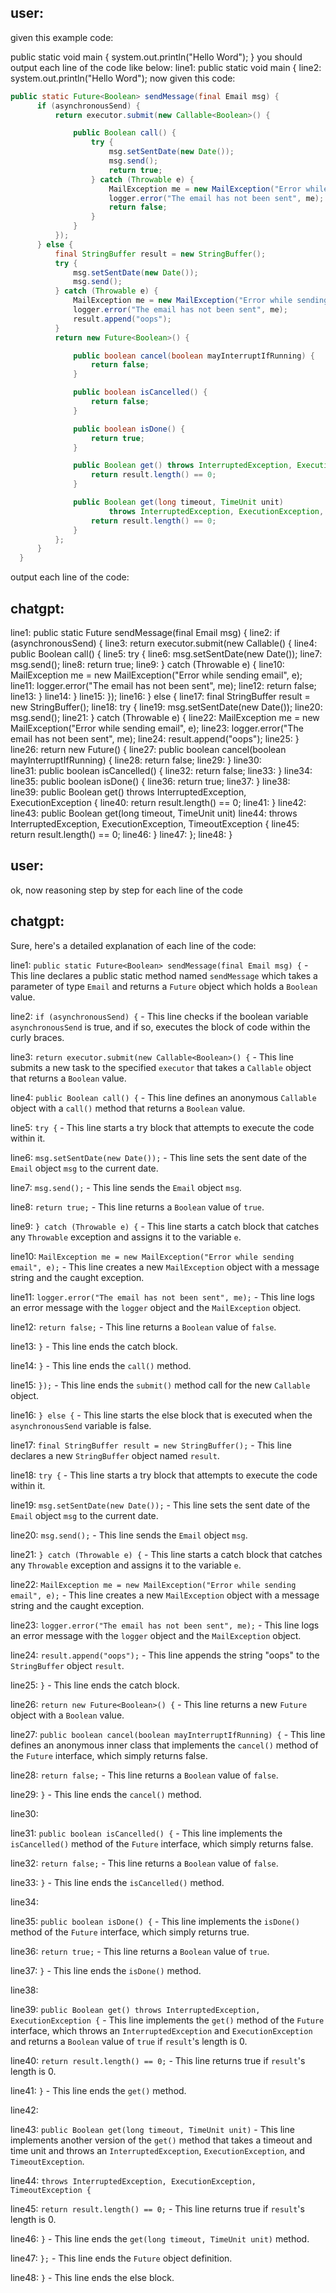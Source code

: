 

## user: 

given this example code: 

 public static void main { 
  system.out.println("Hello Word"); 
 } 
 you should output each line of the code like below: 
 line1: public static void main { 
  line2:      system.out.println("Hello Word");
 now given this code: 
  ```java
public static Future<Boolean> sendMessage(final Email msg) {
        if (asynchronousSend) {
            return executor.submit(new Callable<Boolean>() {

                public Boolean call() {
                    try {
                        msg.setSentDate(new Date());
                        msg.send();
                        return true;
                    } catch (Throwable e) {
                        MailException me = new MailException("Error while sending email", e);
                        logger.error("The email has not been sent", me);
                        return false;
                    }
                }
            });
        } else {
            final StringBuffer result = new StringBuffer();
            try {
                msg.setSentDate(new Date());
                msg.send();
            } catch (Throwable e) {
                MailException me = new MailException("Error while sending email", e);
                logger.error("The email has not been sent", me);
                result.append("oops");
            }
            return new Future<Boolean>() {

                public boolean cancel(boolean mayInterruptIfRunning) {
                    return false;
                }

                public boolean isCancelled() {
                    return false;
                }

                public boolean isDone() {
                    return true;
                }

                public Boolean get() throws InterruptedException, ExecutionException {
                    return result.length() == 0;
                }

                public Boolean get(long timeout, TimeUnit unit)
                        throws InterruptedException, ExecutionException, TimeoutException {
                    return result.length() == 0;
                }
            };
        }
    }
```

  output each line of the code:

## chatgpt: 

line1:  public static Future<Boolean> sendMessage(final Email msg) {
line2:         if (asynchronousSend) {
line3:             return executor.submit(new Callable<Boolean>() {
line4:                 public Boolean call() {
line5:                     try {
line6:                         msg.setSentDate(new Date());
line7:                         msg.send();
line8:                         return true;
line9:                     } catch (Throwable e) {
line10:                        MailException me = new MailException("Error while sending email", e);
line11:                        logger.error("The email has not been sent", me);
line12:                        return false;
line13:                    }
line14:                }
line15:            });
line16:        } else {
line17:            final StringBuffer result = new StringBuffer();
line18:            try {
line19:                msg.setSentDate(new Date());
line20:                msg.send();
line21:            } catch (Throwable e) {
line22:                MailException me = new MailException("Error while sending email", e);
line23:                logger.error("The email has not been sent", me);
line24:                result.append("oops");
line25:            }
line26:            return new Future<Boolean>() {
line27:                public boolean cancel(boolean mayInterruptIfRunning) {
line28:                    return false;
line29:                }
line30:    
line31:                public boolean isCancelled() {
line32:                    return false;
line33:                }
line34:    
line35:                public boolean isDone() {
line36:                    return true;
line37:                }
line38:    
line39:                public Boolean get() throws InterruptedException, ExecutionException {
line40:                    return result.length() == 0;
line41:                }
line42:    
line43:                public Boolean get(long timeout, TimeUnit unit)
line44:                        throws InterruptedException, ExecutionException, TimeoutException {
line45:                    return result.length() == 0;
line46:                }
line47:            };
line48:        }

## user: 

ok, now reasoning step by step for each line of the code

## chatgpt: 

Sure, here's a detailed explanation of each line of the code:

line1: `public static Future<Boolean> sendMessage(final Email msg) {` - This line declares a public static method named `sendMessage` which takes a parameter of type `Email` and returns a `Future` object which holds a `Boolean` value.

line2:         `if (asynchronousSend) {` - This line checks if the boolean variable `asynchronousSend` is true, and if so, executes the block of code within the curly braces.

line3:             `return executor.submit(new Callable<Boolean>() {` - This line submits a new task to the specified `executor` that takes a `Callable` object that returns a `Boolean` value.

line4:                 `public Boolean call() {` - This line defines an anonymous `Callable` object with a `call()` method that returns a `Boolean` value.

line5:                     `try {` - This line starts a try block that attempts to execute the code within it.

line6:                         `msg.setSentDate(new Date());` - This line sets the sent date of the `Email` object `msg` to the current date.

line7:                         `msg.send();` - This line sends the `Email` object `msg`.

line8:                         `return true;` - This line returns a `Boolean` value of `true`.

line9:                     `} catch (Throwable e) {` - This line starts a catch block that catches any `Throwable` exception and assigns it to the variable `e`.

line10:                        `MailException me = new MailException("Error while sending email", e);` - This line creates a new `MailException` object with a message string and the caught exception.

line11:                        `logger.error("The email has not been sent", me);` - This line logs an error message with the `logger` object and the `MailException` object.

line12:                        `return false;` - This line returns a `Boolean` value of `false`.

line13:                    `}` - This line ends the catch block.

line14:                `}` - This line ends the `call()` method.

line15:            `});` - This line ends the `submit()` method call for the new `Callable` object.

line16:        `} else {` - This line starts the else block that is executed when the `asynchronousSend` variable is false.

line17:            `final StringBuffer result = new StringBuffer();` - This line declares a new `StringBuffer` object named `result`.

line18:            `try {` - This line starts a try block that attempts to execute the code within it.

line19:                `msg.setSentDate(new Date());` - This line sets the sent date of the `Email` object `msg` to the current date.

line20:                `msg.send();` - This line sends the `Email` object `msg`.

line21:            `} catch (Throwable e) {` - This line starts a catch block that catches any `Throwable` exception and assigns it to the variable `e`.

line22:                `MailException me = new MailException("Error while sending email", e);` - This line creates a new `MailException` object with a message string and the caught exception.

line23:                `logger.error("The email has not been sent", me);` - This line logs an error message with the `logger` object and the `MailException` object.

line24:                `result.append("oops");` - This line appends the string "oops" to the `StringBuffer` object `result`.

line25:            `}` - This line ends the catch block.

line26:            `return new Future<Boolean>() {` - This line returns a new `Future` object with a `Boolean` value.

line27:                `public boolean cancel(boolean mayInterruptIfRunning) {` - This line defines an anonymous inner class that implements the `cancel()` method of the `Future` interface, which simply returns false.

line28:                    `return false;` - This line returns a `Boolean` value of `false`.

line29:                `}` - This line ends the `cancel()` method.

line30:        

line31:                `public boolean isCancelled() {` - This line implements the `isCancelled()` method of the `Future` interface, which simply returns false.

line32:                    `return false;` - This line returns a `Boolean` value of `false`.

line33:                `}` - This line ends the `isCancelled()` method.

line34:        

line35:                `public boolean isDone() {` - This line implements the `isDone()` method of the `Future` interface, which simply returns true.

line36:                    `return true;` - This line returns a `Boolean` value of `true`.

line37:                `}` - This line ends the `isDone()` method.

line38:        

line39:                `public Boolean get() throws InterruptedException, ExecutionException {` - This line implements the `get()` method of the `Future` interface, which throws an `InterruptedException` and `ExecutionException` and returns a `Boolean` value of `true` if `result`'s length is 0.

line40:                    `return result.length() == 0;` - This line returns true if `result`'s length is 0.

line41:                `}` - This line ends the `get()` method.

line42:        

line43:                `public Boolean get(long timeout, TimeUnit unit)` - This line implements another version of the `get()` method that takes a timeout and time unit and throws an `InterruptedException`, `ExecutionException`, and `TimeoutException`.

line44:                        `throws InterruptedException, ExecutionException, TimeoutException {` 

line45:                    `return result.length() == 0;` - This line returns true if `result`'s length is 0.

line46:                `}` - This line ends the `get(long timeout, TimeUnit unit)` method.

line47:            `};` - This line ends the `Future` object definition.

line48:        `}` - This line ends the else block.